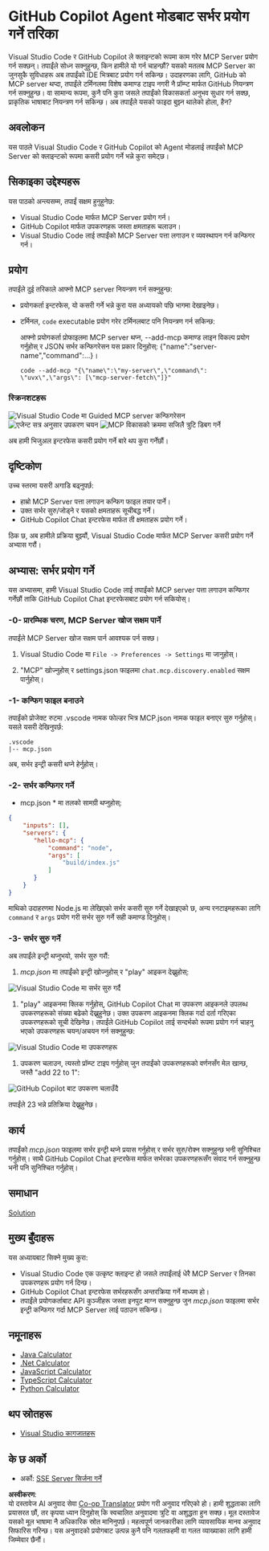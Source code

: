 <!--
CO_OP_TRANSLATOR_METADATA:
{
  "original_hash": "8ea28e5e566edd5969337fd0b191ba3f",
  "translation_date": "2025-07-17T00:39:19+00:00",
  "source_file": "03-GettingStarted/04-vscode/README.md",
  "language_code": "ne"
}
-->
# GitHub Copilot Agent मोडबाट सर्भर प्रयोग गर्ने तरिका

Visual Studio Code र GitHub Copilot ले क्लाइन्टको रूपमा काम गरेर MCP Server प्रयोग गर्न सक्छन्। तपाईंले सोध्न सक्नुहुन्छ, किन हामीले यो गर्न चाहन्छौं? यसको मतलब MCP Server का जुनसुकै सुविधाहरू अब तपाईंको IDE भित्रबाट प्रयोग गर्न सकिन्छ। उदाहरणका लागि, GitHub को MCP server थप्दा, तपाईंले टर्मिनलमा विशेष कमाण्ड टाइप नगरी नै प्रॉम्प्ट मार्फत GitHub नियन्त्रण गर्न सक्नुहुन्छ। वा सामान्य रूपमा, कुनै पनि कुरा जसले तपाईंको विकासकर्ता अनुभव सुधार गर्न सक्छ, प्राकृतिक भाषाबाट नियन्त्रण गर्न सकिन्छ। अब तपाईंले यसको फाइदा बुझ्न थालेको होला, हैन?

## अवलोकन

यस पाठले Visual Studio Code र GitHub Copilot को Agent मोडलाई तपाईंको MCP Server को क्लाइन्टको रूपमा कसरी प्रयोग गर्ने भन्ने कुरा समेट्छ।

## सिकाइका उद्देश्यहरू

यस पाठको अन्त्यसम्म, तपाईं सक्षम हुनुहुनेछ:

- Visual Studio Code मार्फत MCP Server प्रयोग गर्न।
- GitHub Copilot मार्फत उपकरणहरू जस्ता क्षमताहरू चलाउन।
- Visual Studio Code लाई तपाईंको MCP Server पत्ता लगाउन र व्यवस्थापन गर्न कन्फिगर गर्न।

## प्रयोग

तपाईंले दुई तरिकाले आफ्नो MCP server नियन्त्रण गर्न सक्नुहुन्छ:

- प्रयोगकर्ता इन्टरफेस, यो कसरी गर्ने भन्ने कुरा यस अध्यायको पछि भागमा देखाइनेछ।
- टर्मिनल, `code` executable प्रयोग गरेर टर्मिनलबाट पनि नियन्त्रण गर्न सकिन्छ:

  आफ्नो प्रयोगकर्ता प्रोफाइलमा MCP server थप्न, --add-mcp कमाण्ड लाइन विकल्प प्रयोग गर्नुहोस् र JSON सर्भर कन्फिगरेसन यस प्रकार दिनुहोस्: {\"name\":\"server-name\",\"command\":...}।

  ```
  code --add-mcp "{\"name\":\"my-server\",\"command\": \"uvx\",\"args\": [\"mcp-server-fetch\"]}"
  ```

### स्क्रिनशटहरू

![Visual Studio Code मा Guided MCP server कन्फिगरेसन](../../../../translated_images/chat-mode-agent.729a22473f822216dd1e723aaee1f7d4a2ede571ee0948037a2d9357a63b9d0b.ne.png)
![एजेन्ट सत्र अनुसार उपकरण चयन](../../../../translated_images/agent-mode-select-tools.522c7ba5df0848f8f0d1e439c2e96159431bc620cb39ccf3f5dc611412fd0006.ne.png)
![MCP विकासको क्रममा सजिलै त्रुटि डिबग गर्ने](../../../../translated_images/mcp-list-servers.fce89eefe3f30032bed8952e110ab9d82fadf043fcfa071f7d40cf93fb1ea9e9.ne.png)

अब हामी भिजुअल इन्टरफेस कसरी प्रयोग गर्ने बारे थप कुरा गर्नेछौं।

## दृष्टिकोण

उच्च स्तरमा यसरी अगाडि बढ्नुपर्छ:

- हाम्रो MCP Server पत्ता लगाउन कन्फिग फाइल तयार पार्ने।
- उक्त सर्भर सुरु/जोड्ने र यसको क्षमताहरू सूचीबद्ध गर्ने।
- GitHub Copilot Chat इन्टरफेस मार्फत ती क्षमताहरू प्रयोग गर्ने।

ठिक छ, अब हामीले प्रक्रिया बुझ्यौं, Visual Studio Code मार्फत MCP Server कसरी प्रयोग गर्ने अभ्यास गरौं।

## अभ्यास: सर्भर प्रयोग गर्ने

यस अभ्यासमा, हामी Visual Studio Code लाई तपाईंको MCP server पत्ता लगाउन कन्फिगर गर्नेछौं ताकि GitHub Copilot Chat इन्टरफेसबाट प्रयोग गर्न सकियोस्।

### -0- प्रारम्भिक चरण, MCP Server खोज सक्षम पार्ने

तपाईंले MCP Server खोज सक्षम पार्न आवश्यक पर्न सक्छ।

1. Visual Studio Code मा `File -> Preferences -> Settings` मा जानुहोस्।

1. "MCP" खोज्नुहोस् र settings.json फाइलमा `chat.mcp.discovery.enabled` सक्षम पार्नुहोस्।

### -1- कन्फिग फाइल बनाउने

तपाईंको प्रोजेक्ट रुटमा .vscode नामक फोल्डर भित्र MCP.json नामक फाइल बनाएर सुरु गर्नुहोस्। यसले यसरी देखिनुपर्छ:

```text
.vscode
|-- mcp.json
```

अब, सर्भर इन्ट्री कसरी थप्ने हेर्नुहोस्।

### -2- सर्भर कन्फिगर गर्ने

* mcp.json * मा तलको सामग्री थप्नुहोस्:

```json
{
    "inputs": [],
    "servers": {
       "hello-mcp": {
           "command": "node",
           "args": [
               "build/index.js"
           ]
       }
    }
}
```

माथिको उदाहरणमा Node.js मा लेखिएको सर्भर कसरी सुरु गर्ने देखाइएको छ, अन्य रनटाइमहरूका लागि `command` र `args` प्रयोग गरी सर्भर सुरु गर्ने सही कमाण्ड दिनुहोस्।

### -3- सर्भर सुरु गर्ने

अब तपाईंले इन्ट्री थप्नुभयो, सर्भर सुरु गरौं:

1. *mcp.json* मा तपाईंको इन्ट्री खोज्नुहोस् र "play" आइकन देख्नुहोस्:

  ![Visual Studio Code मा सर्भर सुरु गर्दै](../../../../translated_images/vscode-start-server.8e3c986612e3555de47e5b1e37b2f3020457eeb6a206568570fd74a17e3796ad.ne.png)  

1. "play" आइकनमा क्लिक गर्नुहोस्, GitHub Copilot Chat मा उपकरण आइकनले उपलब्ध उपकरणहरूको संख्या बढेको देख्नुहुनेछ। उक्त उपकरण आइकनमा क्लिक गर्दा दर्ता गरिएका उपकरणहरूको सूची देखिनेछ। तपाईंले GitHub Copilot लाई सन्दर्भको रूपमा प्रयोग गर्न चाहनु भएको उपकरणहरू चयन/अचयन गर्न सक्नुहुन्छ:

  ![Visual Studio Code मा उपकरणहरू](../../../../translated_images/vscode-tool.0b3bbea2fb7d8c26ddf573cad15ef654e55302a323267d8ee6bd742fe7df7fed.ne.png)

1. उपकरण चलाउन, त्यस्तो प्रॉम्प्ट टाइप गर्नुहोस् जुन तपाईंको उपकरणहरूको वर्णनसँग मेल खान्छ, जस्तै "add 22 to 1":

  ![GitHub Copilot बाट उपकरण चलाउँदै](../../../../translated_images/vscode-agent.d5a0e0b897331060518fe3f13907677ef52b879db98c64d68a38338608f3751e.ne.png)

  तपाईंले 23 भन्ने प्रतिक्रिया देख्नुहुनेछ।

## कार्य

तपाईंको *mcp.json* फाइलमा सर्भर इन्ट्री थप्ने प्रयास गर्नुहोस् र सर्भर सुरु/रोक्न सक्नुहुन्छ भनी सुनिश्चित गर्नुहोस्। साथै GitHub Copilot Chat इन्टरफेस मार्फत सर्भरका उपकरणहरूसँग संवाद गर्न सक्नुहुन्छ भनी पनि सुनिश्चित गर्नुहोस्।

## समाधान

[Solution](./solution/README.md)

## मुख्य बुँदाहरू

यस अध्यायबाट सिक्ने मुख्य कुरा:

- Visual Studio Code एक उत्कृष्ट क्लाइन्ट हो जसले तपाईंलाई धेरै MCP Server र तिनका उपकरणहरू प्रयोग गर्न दिन्छ।
- GitHub Copilot Chat इन्टरफेस सर्भरहरूसँग अन्तरक्रिया गर्ने माध्यम हो।
- तपाईंले प्रयोगकर्ताबाट API कुञ्जीहरू जस्ता इनपुट माग्न सक्नुहुन्छ जुन *mcp.json* फाइलमा सर्भर इन्ट्री कन्फिगर गर्दा MCP Server लाई पठाउन सकिन्छ।

## नमूनाहरू

- [Java Calculator](../samples/java/calculator/README.md)
- [.Net Calculator](../../../../03-GettingStarted/samples/csharp)
- [JavaScript Calculator](../samples/javascript/README.md)
- [TypeScript Calculator](../samples/typescript/README.md)
- [Python Calculator](../../../../03-GettingStarted/samples/python)

## थप स्रोतहरू

- [Visual Studio कागजातहरू](https://code.visualstudio.com/docs/copilot/chat/mcp-servers)

## के छ अर्को

- अर्को: [SSE Server सिर्जना गर्ने](../05-sse-server/README.md)

**अस्वीकरण**:  
यो दस्तावेज AI अनुवाद सेवा [Co-op Translator](https://github.com/Azure/co-op-translator) प्रयोग गरी अनुवाद गरिएको हो। हामी शुद्धताका लागि प्रयासरत छौं, तर कृपया ध्यान दिनुहोस् कि स्वचालित अनुवादमा त्रुटि वा अशुद्धता हुन सक्छ। मूल दस्तावेज यसको मूल भाषामा नै अधिकारिक स्रोत मानिनुपर्छ। महत्वपूर्ण जानकारीका लागि व्यावसायिक मानव अनुवाद सिफारिस गरिन्छ। यस अनुवादको प्रयोगबाट उत्पन्न कुनै पनि गलतफहमी वा गलत व्याख्याका लागि हामी जिम्मेवार छैनौं।